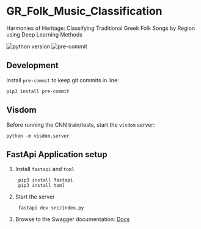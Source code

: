 # GR_Folk_Music_Classification

Harmonies of Heritage: Classifying Traditional Greek Folk Songs by Region using Deep Learning Methods

<!-- https://badgen.net/badge/:subject/:status/:color?icon=github -->
![python version](https://badgen.net/badge/python/3.11/blue)
![pre-commit](https://badgen.net/badge/pre-commit/3.6.0/green)

## Development

Install `pre-commit` to keep git commits in line:

    pip3 install pre-commit

## Visdom

Before running the CNN train/tests, start the `visdom` server:

    python -m visdom.server

## FastApi Application setup

1. Install `fastapi` and `toml`

        pip3 install fastapi
        pip3 install toml

2. Start the server

        fastapi dev src/index.py

3. Browse to the Swagger documentation:
    [Docs](http://127.0.0.1:8000/docs "Swagger Docs")
